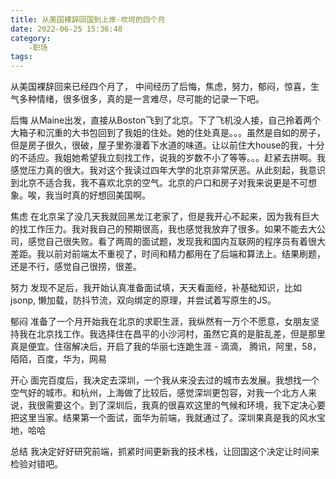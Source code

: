 ```yaml
---
title: 从美国裸辞回国到上岸-坎坷的四个月
date: 2022-06-25 15:36:48
category: 
    -职场
tags:
---
```


从美国裸辞回来已经四个月了， 中间经历了后悔，焦虑，努力，郁闷，惊喜，生气多种情绪，很多很多，真的是一言难尽，尽可能的记录一下吧。

后悔
从Maine出发，直接从Boston飞到了北京。下了飞机没人接，自己拎着两个大箱子和沉重的大书包回到了我姐的住处。她的住处真是。。。虽然是自如的房子，但是房子很久，很破，屋子里弥漫着下水道的味道。让以前住大house的我，十分的不适应。我姐她希望我立刻找工作，说我的岁数不小了等等。。。赶紧去拼啊。我感觉压力真的很大。我对这个我读过四年大学的北京非常厌恶。从此刻起，我意识到北京不适合我，我不喜欢北京的空气。北京的户口和房子对我来说更是不可想象。唉，我当时真的好想回美国啊。

焦虑
在北京呆了没几天我就回黑龙江老家了，但是我开心不起来，因为我有巨大的找工作压力。我对我自己的预期很高，我也感觉我放弃了很多。如果不能去大公司，感觉自己很失败。看了两周的面试题，发现我和国内互联网的程序员有着很大差距。我以前对前端太不重视了，时间和精力都用在了后端和算法上。结果刷题，还是不行，感觉自己很捞，很差。

努力
发现不足后，我开始认真准备面试填，天天看面经，补基础知识，比如jsonp, 懒加载，防抖节流，双向绑定的原理，并尝试着写原生的JS。

郁闷
准备了一个月开始我在北京的求职生涯，我纵然有一万个不愿意，女朋友坚持我在北京找工作。我选择住在昌平的小沙河村，虽然它真的是脏乱差，但是那里真是便宜。住宿解决后，开启了我的华丽七连跪生涯 - 滴滴， 腾讯，阿里，58，陌陌，百度，华为，网易

开心
面完百度后，我决定去深圳，一个我从来没去过的城市去发展。我想找一个空气好的城市。和杭州，上海做了比较后，感觉深圳更包容，对我一个北方人来说，我很需要这个。到了深圳后，我真的很喜欢这里的气候和环境，我下定决心要把这里当家。结果第一个面试，面华为前端，我就通过了。深圳果真是我的风水宝地，哈哈

总结
我决定好好研究前端，抓紧时间更新我的技术栈，让回国这个决定让时间来检验对错吧。